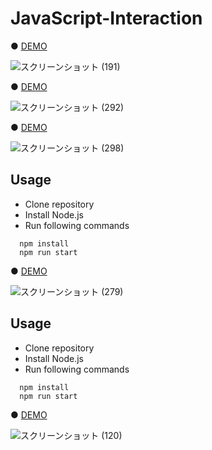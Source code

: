# JavaScript-Interaction

● <a href="https://hisamikurita.github.io/JavaScript-Interaction/bound-btn/">DEMO</a>

![スクリーンショット (191)](https://user-images.githubusercontent.com/47776346/80858177-8e602180-8c92-11ea-9cd1-036a474eaf3f.png)

● <a href="https://hisamikurita.github.io/JavaScript-Interaction/image-grallery/">DEMO</a>

![スクリーンショット (292)](https://user-images.githubusercontent.com/47776346/83260766-4d0d5400-a1f5-11ea-9c9b-4109a0bc4e90.png)

● <a href="https://hisamikurita.github.io/JavaScript-Interaction/mouse-over/dist/">DEMO</a>

![スクリーンショット (298)](https://user-images.githubusercontent.com/47776346/83352466-80331d00-a386-11ea-93ed-80365a95003f.png)

## Usage
* Clone repository<br>
* Install Node.js<br>
* Run following commands<br>
```
  npm install  
  npm run start  
```

● <a href="https://hisamikurita.github.io/JavaScript-Interaction/mouse-randomwalk/dist/">DEMO</a>

![スクリーンショット (279)](https://user-images.githubusercontent.com/47776346/82793760-68522980-9eac-11ea-82ce-9a9bd608d6a2.png)

## Usage
* Clone repository<br>
* Install Node.js<br>
* Run following commands<br>
```
  npm install  
  npm run start  
```

● <a href="https://hisamikurita.github.io/JavaScript-Interaction/mousemove-ameba/">DEMO</a>

![スクリーンショット (120)](https://user-images.githubusercontent.com/47776346/72674774-3a07ac00-3abe-11ea-955a-11fbd9846822.png)
